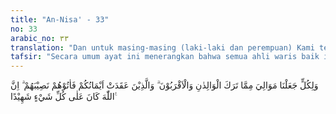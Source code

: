 ```yaml
---
title: "An-Nisa' - 33"
no: 33
arabic_no: ٣٣
translation: "Dan untuk masing-masing (laki-laki dan perempuan) Kami telah menetapkan para ahli waris atas apa yang ditinggalkan oleh kedua orang tuanya dan karib kerabatnya. Dan orang-orang yang kamu telah bersumpah setia dengan mereka, maka berikanlah kepada mereka bagiannya. Sungguh, Allah Maha Menyaksikan segala sesuatu."
tafsir: "Secara umum ayat ini menerangkan bahwa semua ahli waris baik ibu bapak dan karib kerabat maupun orang-orang yang terikat dengan sumpah setia, harus mendapat bagian dari harta peninggalan menurut bagiannya masing-masing.\n\nAda beberapa hal yang harus disebutkan di sini, antara lain:\n\n1.Kata mawalia yang diterjemahkan dengan \"ahli waris\" adalah bentuk jamak dari maula yang mengandung banyak arti, antara lain:\n\na.Tuan yang memerdekakan hamba sahaya (budak).\n\nb.Hamba sahaya yang dimerdekakan.\n\nc.Ahli waris asabah atau bukan.\n\n2. Ashabah ialah ahli waris yang berhak menerima sisa dari harta warisan, setelah dibagikan kepada ahli waris lainnya yang mempunyai bagian tertentu atau berhak menerima semua harta warisan apabila tidak ada ahli waris yang lain.\n\nYang paling tepat maksud dari kata mawalia dalam ayat ini adalah \"ahli waris asabah\" sesuai dengan sabda Rasulullah saw:\n\n\"Berikanlah harta warisan itu kepada masing-masing yang berhak. Adapun sisanya berikanlah kepada laki-laki karib kerabat yang terdekat.\" (Riwayat al-Bukhari dan Muslim dari Ibnu 'Abbas).Dan sabda Rasulullah :\n\n\"Janda Sa'ad bin Rabi' datang kepada Rasulullah saw bersama dua orang anak perempuan dari Sa'ad, lalu ia berkata, \"Ya Rasulullah! Ini dua orang anak perempuan dari Sa'ad bin Rabi' yang mati syahid sewaktu perang Uhud bersama-sama dengan engkau. Dan sesungguhnya paman dua anak ini telah mengambil semua harta peninggalan ayah mereka, sehingga tidak ada yang tersisa. Kedua anak ini tidak akan dapat kawin, kecuali jika mempunyai harta.\" Rasulullah menjawab, \"Allah akan memberikan penjelasan hukumnya pada persoalan ini.\" Kemudian turunlah ayat mawaris (tentang warisan), lalu Rasulullah memanggil paman anak perempuan Sa'ad dan berkata, \"Berikanlah 2/3 kepada kedua anak perempuan Sa'ad, seperdelapan untuk ibu mereka, dan apa yang masih tinggal itulah untukmu.\" (Riwayat Abu Dawud, at-Tirmidzi, Ibnu Majah dan Ahmad).\n\nHukum-hukum yang telah ditetapkan dalam ayat ini hendaklah dilaksanakan dengan sebaik-baiknya. Barang siapa yang tidak melaksanakannya atau menyimpang dari hukum-hukum tersebut, maka ia telah melanggar ketentuan Allah dan akan mendapat balasan atas pelanggaran itu. Sesungguhnya Allah Maha Mengetahui segala perbuatan hamba-Nya. Menurut pendapat yang terkuat, bahwa sumpah setia yang pernah terjadi pada masa Nabi (permulaan Islam) yang mengakibatkan hubungan waris mewarisi antara mereka yang mengadakan sumpah setia, kemudian hal itu dinasakh hukumnya."
---
```


وَلِكُلٍّ جَعَلْنَا مَوَالِيَ مِمَّا تَرَكَ الْوَالِدٰنِ وَالْاَقْرَبُوْنَ ۗ وَالَّذِيْنَ عَقَدَتْ اَيْمَانُكُمْ فَاٰتُوْهُمْ نَصِيْبَهُمْ ۗ اِنَّ اللّٰهَ كَانَ عَلٰى كُلِّ شَيْءٍ شَهِيْدًا ࣖ 
